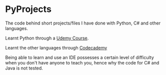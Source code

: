 # PyProjects
The code behind short projects/files I have done with Python, C# and other languages.

Learnt Python through a [Udemy Course](https://www.udemy.com/course/100-days-of-code/). 

Learnt the other languages through [Codecademy](https://www.codecademy.com/learn)

Being able to learn and use an IDE possesses a certain level of difficulty when you don't have anyone to teach you, hence why the code for C# and Java is not tested.
